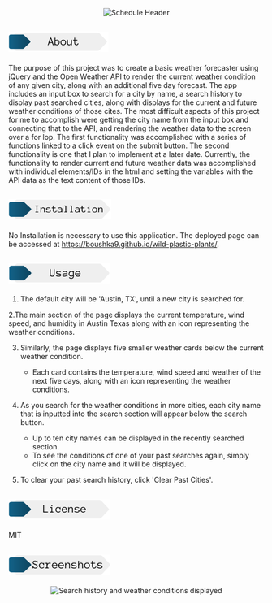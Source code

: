 <p align="center">
    <img src="./assets/imgs/card.png" alt="Schedule Header" width=300px>
</p>

## <img src="./assets/imgs/about.png" alt="About Header" height="40px">
The purpose of this project was to create a basic weather forecaster using jQuery and the Open Weather API to render the current weather condition of any given city, along with an additional five day forecast. The app includes an input box to search for a city by name, a search history to display past searched cities, along with displays for the current and future weather conditions of those cites. The most difficult aspects of this project for me to accomplish were getting the city name from the input box and connecting that to the API, and rendering the weather data to the screen over a for lop. The first functionality was accomplished with a series of functions linked to a click event on the submit button. The second functionality is one that I plan to implement at a later date. Currently, the functionality to render current and future weather data was accomplished with individual elements/IDs in the html and setting the variables with the API data as the text content of those IDs. 

## <img src="./assets/imgs/installation.png" alt="Installation Header" height="40px">

No Installation is necessary to use this application. The deployed page can be accessed at https://boushka9.github.io/wild-plastic-plants/.


## <img src="./assets/imgs/usage.png" alt="Usage Header" height="40px">



1. The default city will be 'Austin, TX', until a new city is searched for. 

2.The main section of the page displays the current temperature, wind speed, and humidity in Austin Texas along with an icon representing the weather conditions. 

3. Similarly, the page displays five smaller weather cards below the current weather condition.
    - Each card contains the temperature, wind speed and weather of the next five days, along with an icon representing the weather conditions.

4. As you search for the weather conditions in more cities, each city name that is inputted into the search section will appear below the search button. 
    - Up to ten city names can be displayed in the recently searched section. 
    - To see the conditions of one of your past searches again, simply click on the city name and it will be displayed. 

5. To clear your past search history, click 'Clear Past Cities'. 


## <img src="./assets/imgs/license.png" alt="license Header" height="40px">

MIT

## <img src="./Assets/imgs/screenshots.png" alt="screenshots Header" height="40px">

<p align="center">
    <img src="./assets/imgs/full-page.png" alt="Search history and weather conditions displayed" width="75%">
</p>
